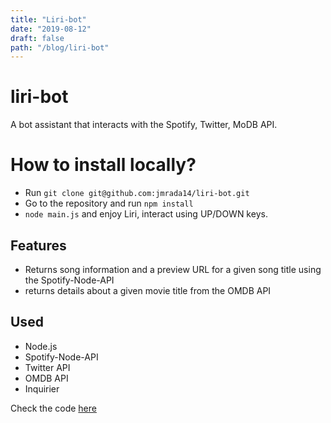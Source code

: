 ```yaml
---
title: "Liri-bot"
date: "2019-08-12"
draft: false
path: "/blog/liri-bot"
---
```


# liri-bot
A bot assistant that interacts with the Spotify, Twitter, MoDB API.

# How to install locally?
* Run `git clone git@github.com:jmrada14/liri-bot.git`
* Go to the repository and run `npm install`
* `node main.js` and enjoy Liri, interact using UP/DOWN keys.

## Features
* Returns song information and a preview URL for a given song title using the Spotify-Node-API
* returns details about a given movie title from the OMDB API

##  Used
* Node.js
* Spotify-Node-API
* Twitter API
* OMDB API
* Inquirier

Check the code [here](https://github.com/jmrada14/liri-bot)

